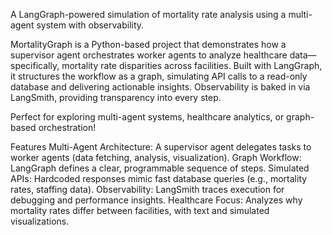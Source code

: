A LangGraph-powered simulation of mortality rate analysis using a multi-agent system with observability.

MortalityGraph is a Python-based project that demonstrates how a supervisor agent orchestrates worker agents to analyze healthcare data—specifically, mortality rate disparities across facilities. Built with LangGraph, it structures the workflow as a graph, simulating API calls to a read-only database and delivering actionable insights. Observability is baked in via LangSmith, providing transparency into every step.

Perfect for exploring multi-agent systems, healthcare analytics, or graph-based orchestration!

Features
Multi-Agent Architecture: A supervisor agent delegates tasks to worker agents (data fetching, analysis, visualization).
Graph Workflow: LangGraph defines a clear, programmable sequence of steps.
Simulated APIs: Hardcoded responses mimic fast database queries (e.g., mortality rates, staffing data).
Observability: LangSmith traces execution for debugging and performance insights.
Healthcare Focus: Analyzes why mortality rates differ between facilities, with text and simulated visualizations.

